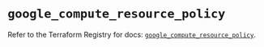 # `google_compute_resource_policy`

Refer to the Terraform Registry for docs: [`google_compute_resource_policy`](https://registry.terraform.io/providers/hashicorp/google/6.17.0/docs/resources/compute_resource_policy).
